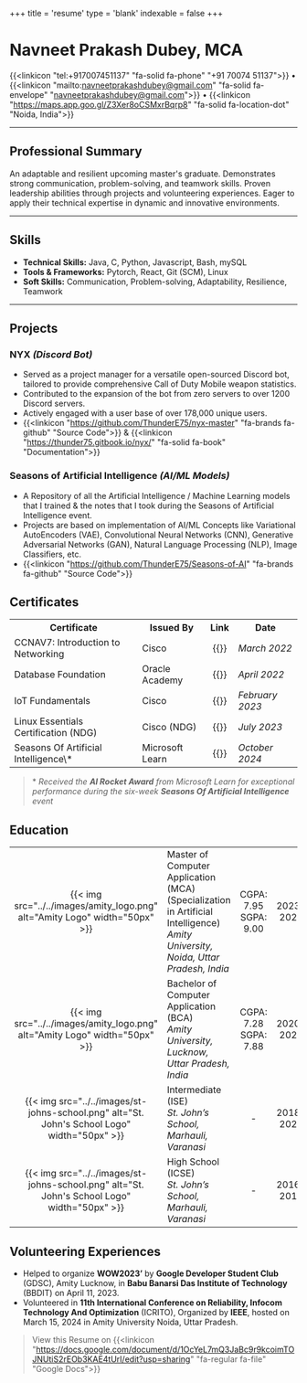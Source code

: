 +++
title = 'resume'
type = 'blank'
indexable = false
+++
# Navneet Prakash Dubey, MCA
{{<linkicon "tel:+917007451137" "fa-solid fa-phone" "+91 70074 51137">}} • 
{{<linkicon "mailto:navneetprakashdubey@gmail.com" "fa-solid fa-envelope" "navneetprakashdubey@gmail.com">}} • 
{{<linkicon "https://maps.app.goo.gl/Z3Xer8oCSMxrBqrp8" "fa-solid fa-location-dot" "Noida, India">}}

---

## Professional Summary

An adaptable and resilient upcoming master's graduate. Demonstrates strong communication, problem-solving, and teamwork skills. Proven leadership abilities through projects and volunteering experiences. Eager to apply their technical expertise in dynamic and innovative environments.  

---

## Skills

* **Technical Skills:** Java, C, Python, Javascript, Bash, mySQL  
* **Tools & Frameworks:** Pytorch, React, Git (SCM), Linux  
* **Soft Skills:** Communication, Problem-solving, Adaptability, Resilience, Teamwork

---

## Projects
### NYX *(Discord Bot)* 
- Served as a project manager for a versatile open-sourced Discord bot, tailored to provide comprehensive Call of Duty Mobile weapon statistics.  
- Contributed to the expansion of the bot from zero servers to over 1200 Discord servers.  
- Actively engaged with a user base of over 178,000 unique users.  
- {{<linkicon "https://github.com/ThunderE75/nyx-master" "fa-brands fa-github" "Source Code">}} & {{<linkicon "https://thunder75.gitbook.io/nyx/" "fa-solid fa-book" "Documentation">}}

### Seasons of Artificial Intelligence *(AI/ML Models)*

- A Repository of all the Artificial Intelligence / Machine Learning models that I trained & the notes that I took during the Seasons of Artificial Intelligence event.  
- Projects are based on implementation of AI/ML Concepts like Variational AutoEncoders (VAE), Convolutional Neural Networks (CNN), Generative Adversarial Networks (GAN), Natural Language Processing (NLP), Image Classifiers, etc.  
- {{<linkicon "https://github.com/ThunderE75/Seasons-of-AI" "fa-brands fa-github" "Source Code">}}

## Certificates

<table style="width:100%">
    <tr>
        <th>Certificate</th>
        <th>Issued By</th>
        <th>Link</th>
        <th>Date</th>
    </tr>
    <tr>
        <td>CCNAV7: Introduction to Networking</td>
        <td>Cisco</td>
        <td align="center">{{<linkicon "https://drive.google.com/file/d/15g8Eq-27W388c-7wIzlsVg3uuyG3_mIZ/view?usp=share_link" "fa-solid fa-file-pdf" "PDF">}}</td>
        <td><i>March 2022</i></td>
    </tr>
    <tr>
        <td>Database Foundation</td>
        <td>Oracle Academy</td>
        <td align="center">{{<linkicon "https://drive.google.com/file/d/1iIHKU12RxVcSbMeJFLbD6KR75X5G8NH0/view?usp=share_link" "fa-solid fa-file-pdf" "PDF">}}</td>
        <td><i>April 2022</i></td>
    </tr>
    <tr>
        <td>IoT Fundamentals</td>
        <td>Cisco</td>
        <td align="center">{{<linkicon "https://drive.google.com/file/d/1Kd_YyqhZi4F59p-KO5UxS69Phx0yEaRH/view?usp=sharing" "fa-solid fa-file-pdf" "PDF">}}</td>
        <td><i>February 2023</i></td>
    </tr>
    <tr>
        <td>Linux Essentials Certification (NDG)</td>
        <td>Cisco (NDG)</td>
        <td align="center">{{<linkicon "https://drive.google.com/file/d/1yNYXPtxlhj3rOC-3vS-f4M7a61fsV0_G/view?pli=1" "fa-solid fa-file-pdf" "PDF">}}</td>
        <td><i>July 2023</i></td>
    </tr>
    <tr>
        <td>Seasons Of Artificial Intelligence\*</td>
        <td>Microsoft Learn</td>
        <td align="center">{{<linkicon "https://drive.google.com/file/d/1WyQHx0-U0jYy6MGH2rcMIC-QulOijRNY/view?usp=sharing" "fa-solid fa-file-pdf" "PDF">}}</td>
        <td><i>October 2024</i></td>
    </tr>
</table>

> \* *Received the **AI Rocket Award** from Microsoft Learn for exceptional performance during the six-week **Seasons Of Artificial Intelligence** event*  

## Education

<table style="width:100%">
 <tr>
        <td align="center">{{< img src="../../images/amity_logo.png" alt="Amity Logo" width="50px" >}}</td>
        <td>Master of Computer Application (MCA)<br>(Specialization in Artificial Intelligence)<br><i>Amity University, Noida, Uttar Pradesh, India</i></td>
        <td align="center">CGPA: 7.95<br>SGPA: 9.00</td>
        <td align="center">2023-2025</td>
    </tr>
    <tr>
        <td align="center">{{< img src="../../images/amity_logo.png" alt="Amity Logo" width="50px" >}}</td>
        <td>Bachelor of Computer Application (BCA)<br><i>Amity University, Lucknow, Uttar Pradesh, India</i></td>
        <td align="center">CGPA: 7.28<br>SGPA: 7.88</td>
        <td align="center">2020-2023</td>
    </tr> 
    <tr>
        <td align="center">{{< img src="../../images/st-johns-school.png" alt="St. John's School Logo" width="50px" >}}</td>
        <td>Intermediate (ISE)<br><i>St. John’s School, Marhauli, Varanasi</i></td>
        <td align="center">-</td>
        <td align="center">2018-2020</td>
    </tr> 
    <tr>
        <td align="center">{{< img src="../../images/st-johns-school.png" alt="St. John's School Logo" width="50px" >}}</td>
        <td>High School (ICSE)<br><i>St. John’s School, Marhauli, Varanasi</i></td>
        <td align="center">-</td>
        <td align="center">2016-2018</td>
    </tr>
</table>

## Volunteering Experiences

* Helped to organize **WOW2023’** by **Google Developer Student Club** (GDSC), Amity Lucknow, in **Babu Banarsi Das Institute of Technology** (BBDIT) on April 11, 2023\.  
* Volunteered in **11th International Conference on Reliability, Infocom Technology And Optimization** (ICRITO), Organized by **IEEE**, hosted on March 15, 2024 in Amity University Noida, Uttar Pradesh.

> View this Resume on  {{<linkicon "https://docs.google.com/document/d/1OcYeL7mQ3JaBc9r9kcoimTOJNUtiS2rEOb3KAE4tUrI/edit?usp=sharing" "fa-regular fa-file" "Google Docs">}}
